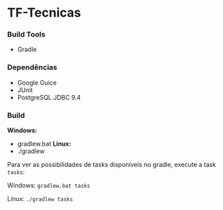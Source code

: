 # TF-Tecnicas

### Build Tools
 - Gradle

### Dependências
 - Google Guice
 - JUnit
 - PostgreSQL JDBC 9.4
 
### Build
 
**Windows:**
  - gradlew.bat
**Linux:**
 - ./gradlew
 
Para ver as possibilidades de tasks disponíveis no gradle, execute a task `tasks`:

Windows: `gradlew.bat tasks`

Linux: `./gradlew tasks`
